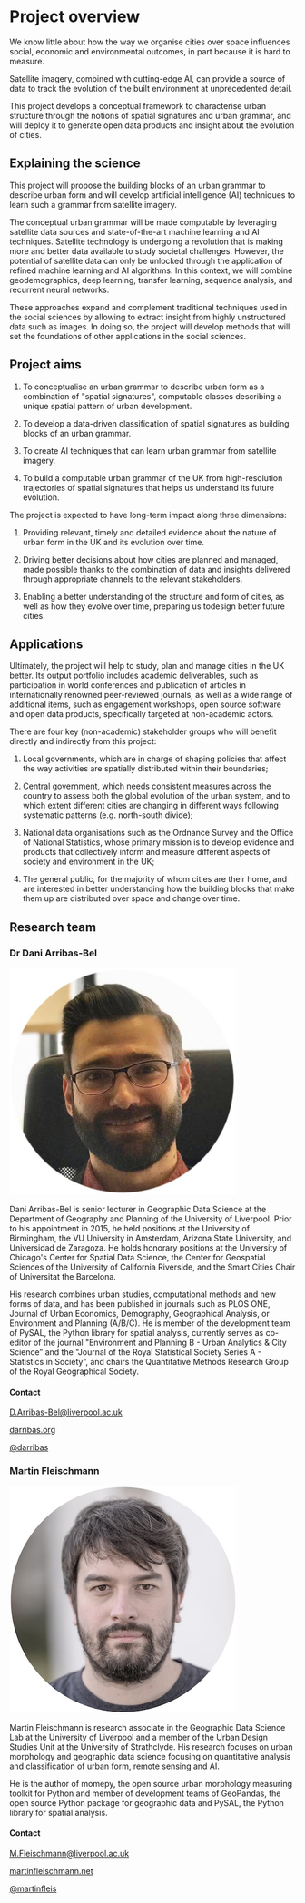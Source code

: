 # Project overview

We know little about how the way we organise cities over space influences social, economic and environmental outcomes, in part because it is hard to measure.

Satellite imagery, combined with cutting-edge AI, can provide a source of data to track the evolution of the built environment at unprecedented detail.

This project develops a conceptual framework to characterise urban structure through the notions of spatial signatures and urban grammar, and will deploy it to generate open data products and insight about the evolution of cities.

## Explaining the science

This project will propose the building blocks of an urban grammar to describe urban form and will develop artificial intelligence (AI) techniques to learn such a grammar from satellite imagery.

The conceptual urban grammar will be made computable by leveraging satellite data sources and state-of-the-art machine learning and AI techniques. Satellite technology is undergoing a revolution that is making more and better data available to study societal challenges. However, the potential of satellite data can only be unlocked through the application of refined machine learning and AI algorithms. In this context, we will combine geodemographics, deep learning, transfer learning, sequence analysis, and recurrent neural networks.

These approaches expand and complement traditional techniques used in the social sciences by allowing to extract insight from highly unstructured data such as images. In doing so, the project will develop methods that will set the foundations of other applications in the social sciences.

## Project aims

1. To conceptualise an urban grammar to describe urban form as a combination of "spatial signatures", computable classes describing a unique spatial pattern of urban development.

2. To develop a data-driven classification of spatial signatures as building blocks of an urban grammar.

3. To create AI techniques that can learn urban grammar from satellite imagery.

4. To build a computable urban grammar of the UK from high-resolution trajectories of spatial signatures that helps us understand its future evolution.

The project is expected to have long-term impact along three dimensions:

1) Providing relevant, timely and detailed evidence about the nature of urban form in the UK and its evolution over time.

2) Driving better decisions about how cities are planned and managed, made possible thanks to the combination of data and insights delivered through appropriate channels to the relevant stakeholders.

3) Enabling a better understanding of the structure and form of cities, as well as how they evolve over time, preparing us todesign better future cities.

## Applications

Ultimately, the project will help to study, plan and manage cities in the UK better. Its output portfolio includes academic deliverables, such as participation in world conferences and publication of articles in internationally renowned peer-reviewed journals, as well as a wide range of additional items, such as engagement workshops, open source software and open data products, specifically targeted at non-academic actors.

There are four key (non-academic) stakeholder groups who will benefit directly and indirectly from this project:

1. Local governments, which are in charge of shaping policies that affect the way activities are spatially distributed within their boundaries;

2. Central government, which needs consistent measures across the country to assess both the global evolution of the urban system, and to which extent different cities are changing in different ways following systematic patterns (e.g. north-south divide);

3. National data organisations such as the Ordnance Survey and the Office of National Statistics, whose primary mission is to develop evidence and products that collectively inform and measure different aspects of society and environment in the UK;

4. The general public, for the majority of whom cities are their home, and are interested in better understanding how the building blocks that make them up are distributed over space and change over time.

## Research team

### Dr Dani Arribas-Bel

![Dani](_static/dani.jpg "Dani Arribas-Bel")

Dani Arribas-Bel is senior lecturer in Geographic Data Science at the Department of Geography and Planning of the University of Liverpool. Prior to his appointment in 2015, he held positions at the University of Birmingham, the VU University in Amsterdam, Arizona State University, and Universidad de Zaragoza. He holds honorary positions at the University of Chicago's Center for Spatial Data Science, the Center for Geospatial Sciences of the University of California Riverside, and the Smart Cities Chair of Universitat the Barcelona.

His research combines urban studies, computational methods and new forms of data, and has been published in journals such as PLOS ONE, Journal of Urban Economics, Demography, Geographical Analysis, or Environment and Planning (A/B/C). He is member of the development team of PySAL, the Python library for spatial analysis, currently serves as co-editor of the journal "Environment and Planning B - Urban Analytics & City Science” and the "Journal of the Royal Statistical Society Series A - Statistics in Society”, and chairs the Quantitative Methods Research Group of the Royal Geographical Society.

#### Contact

[D.Arribas-Bel@liverpool.ac.uk](mailto:D.Arribas-Bel@liverpool.ac.uk)

[darribas.org](https://darribas.org)

[@darribas](https://twitter.com/darribas)

### Martin Fleischmann

![Martin](_static/martin.jpg "Martin Fleischmann")

Martin Fleischmann is research associate in the Geographic Data Science Lab at the University of Liverpool and a member of the Urban Design Studies Unit at the University of Strathclyde. His research focuses on urban morphology and geographic data science focusing on quantitative analysis and classification of urban form, remote sensing and AI.

He is the author of momepy, the open source urban morphology measuring toolkit for Python and member of development teams of GeoPandas, the open source Python package for geographic data and PySAL, the Python library for spatial analysis.

#### Contact

[M.Fleischmann@liverpool.ac.uk](mailto:M.Fleischmann@liverpool.ac.uk)

[martinfleischmann.net](https://martinfleischmann.net)

[@martinfleis](https://twitter.com/martinfleis)
